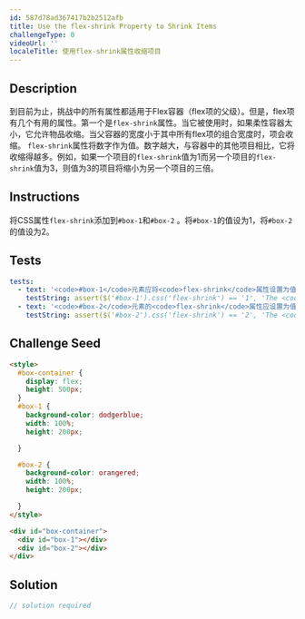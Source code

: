```yaml
---
id: 587d78ad367417b2b2512afb
title: Use the flex-shrink Property to Shrink Items
challengeType: 0
videoUrl: ''
localeTitle: 使用flex-shrink属性收缩项目
---
```


## Description
<section id="description">到目前为止，挑战中的所有属性都适用于Flex容器（flex项的父级）。但是，flex项有几个有用的属性。第一个是<code>flex-shrink</code>属性。当它被使用时，如果柔性容器太小，它允许物品收缩。当父容器的宽度小于其中所有flex项的组合宽度时，项会收缩。 <code>flex-shrink</code>属性将数字作为值。数字越大，与容器中的其他项目相比，它将收缩得越多。例如，如果一个项目的<code>flex-shrink</code>值为1而另一个项目的<code>flex-shrink</code>值为3，则值为3的项目将缩小为另一个项目的三倍。 </section>

## Instructions
<section id="instructions">将CSS属性<code>flex-shrink</code>添加到<code>#box-1</code>和<code>#box-2</code> 。将<code>#box-1</code>的值设为1，将<code>#box-2</code>的值设为2。 </section>

## Tests
<section id='tests'>

```yml
tests:
  - text: '<code>#box-1</code>元素应将<code>flex-shrink</code>属性设置为值1。'
    testString: assert($('#box-1').css('flex-shrink') == '1', 'The <code>#box-1</code> element should have the <code>flex-shrink</code> property set to a value of 1.');
  - text: '<code>#box-2</code>元素的<code>flex-shrink</code>属性应设置为值2。'
    testString: assert($('#box-2').css('flex-shrink') == '2', 'The <code>#box-2</code> element should have the <code>flex-shrink</code> property set to a value of 2.');

```

</section>

## Challenge Seed
<section id='challengeSeed'>

<div id='html-seed'>

```html
<style>
  #box-container {
    display: flex;
    height: 500px;
  }
  #box-1 {
    background-color: dodgerblue;
    width: 100%;
    height: 200px;

  }

  #box-2 {
    background-color: orangered;
    width: 100%;
    height: 200px;

  }
</style>

<div id="box-container">
  <div id="box-1"></div>
  <div id="box-2"></div>
</div>

```

</div>



</section>

## Solution
<section id='solution'>

```js
// solution required
```
</section>
